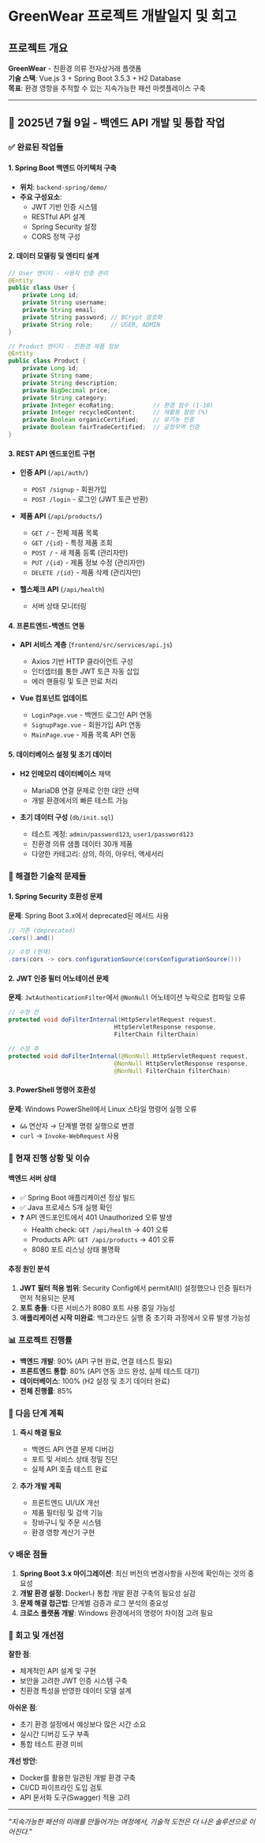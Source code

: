 # GreenWear 프로젝트 개발일지 및 회고

## 프로젝트 개요
**GreenWear** - 친환경 의류 전자상거래 플랫폼  
**기술 스택**: Vue.js 3 + Spring Boot 3.5.3 + H2 Database  
**목표**: 환경 영향을 추적할 수 있는 지속가능한 패션 마켓플레이스 구축

---

## 📅 2025년 7월 9일 - 백엔드 API 개발 및 통합 작업

### ✅ 완료된 작업들

#### 1. **Spring Boot 백엔드 아키텍처 구축**
- **위치**: `backend-spring/demo/`
- **주요 구성요소**:
  - JWT 기반 인증 시스템
  - RESTful API 설계
  - Spring Security 설정
  - CORS 정책 구성

#### 2. **데이터 모델링 및 엔티티 설계**
```java
// User 엔티티 - 사용자 인증 관리
@Entity
public class User {
    private Long id;
    private String username;
    private String email;
    private String password; // BCrypt 암호화
    private String role;     // USER, ADMIN
}

// Product 엔티티 - 친환경 제품 정보
@Entity  
public class Product {
    private Long id;
    private String name;
    private String description;
    private BigDecimal price;
    private String category;
    private Integer ecoRating;           // 환경 점수 (1-10)
    private Integer recycledContent;     // 재활용 함량 (%)
    private Boolean organicCertified;    // 유기농 인증
    private Boolean fairTradeCertified;  // 공정무역 인증
}
```

#### 3. **REST API 엔드포인트 구현**
- **인증 API** (`/api/auth/`)
  - `POST /signup` - 회원가입
  - `POST /login` - 로그인 (JWT 토큰 반환)
  
- **제품 API** (`/api/products/`)
  - `GET /` - 전체 제품 목록
  - `GET /{id}` - 특정 제품 조회
  - `POST /` - 새 제품 등록 (관리자만)
  - `PUT /{id}` - 제품 정보 수정 (관리자만)
  - `DELETE /{id}` - 제품 삭제 (관리자만)

- **헬스체크 API** (`/api/health`)
  - 서버 상태 모니터링

#### 4. **프론트엔드-백엔드 연동**
- **API 서비스 계층** (`frontend/src/services/api.js`)
  - Axios 기반 HTTP 클라이언트 구성
  - 인터셉터를 통한 JWT 토큰 자동 삽입
  - 에러 핸들링 및 토큰 만료 처리

- **Vue 컴포넌트 업데이트**
  - `LoginPage.vue` - 백엔드 로그인 API 연동
  - `SignupPage.vue` - 회원가입 API 연동  
  - `MainPage.vue` - 제품 목록 API 연동

#### 5. **데이터베이스 설정 및 초기 데이터**
- **H2 인메모리 데이터베이스** 채택
  - MariaDB 연결 문제로 인한 대안 선택
  - 개발 환경에서의 빠른 테스트 가능
  
- **초기 데이터 구성** (`db/init.sql`)
  - 테스트 계정: `admin/password123`, `user1/password123`
  - 친환경 의류 샘플 데이터 30개 제품
  - 다양한 카테고리: 상의, 하의, 아우터, 액세서리

### 🔧 해결한 기술적 문제들

#### 1. **Spring Security 호환성 문제**
**문제**: Spring Boot 3.x에서 deprecated된 메서드 사용
```java
// 기존 (deprecated)
.cors().and()

// 수정 (현재)
.cors(cors -> cors.configurationSource(corsConfigurationSource()))
```

#### 2. **JWT 인증 필터 어노테이션 문제**
**문제**: `JwtAuthenticationFilter`에서 `@NonNull` 어노테이션 누락으로 컴파일 오류
```java
// 수정 전
protected void doFilterInternal(HttpServletRequest request, 
                              HttpServletResponse response, 
                              FilterChain filterChain)

// 수정 후  
protected void doFilterInternal(@NonNull HttpServletRequest request, 
                              @NonNull HttpServletResponse response, 
                              @NonNull FilterChain filterChain)
```

#### 3. **PowerShell 명령어 호환성**
**문제**: Windows PowerShell에서 Linux 스타일 명령어 실행 오류
- `&&` 연산자 → 단계별 명령 실행으로 변경
- `curl` → `Invoke-WebRequest` 사용

### 🚧 현재 진행 상황 및 이슈

#### **백엔드 서버 상태**
- ✅ Spring Boot 애플리케이션 정상 빌드
- ✅ Java 프로세스 5개 실행 확인
- ❓ API 엔드포인트에서 401 Unauthorized 오류 발생
  - Health check: `GET /api/health` → 401 오류
  - Products API: `GET /api/products` → 401 오류
  - 8080 포트 리스닝 상태 불명확

#### **추정 원인 분석**
1. **JWT 필터 적용 범위**: Security Config에서 permitAll() 설정했으나 인증 필터가 먼저 적용되는 문제
2. **포트 충돌**: 다른 서비스가 8080 포트 사용 중일 가능성
3. **애플리케이션 시작 미완료**: 백그라운드 실행 중 초기화 과정에서 오류 발생 가능성

### 📊 프로젝트 진행률
- **백엔드 개발**: 90% (API 구현 완료, 연결 테스트 필요)
- **프론트엔드 통합**: 80% (API 연동 코드 완성, 실제 테스트 대기)
- **데이터베이스**: 100% (H2 설정 및 초기 데이터 완료)
- **전체 진행률**: 85%

### 🎯 다음 단계 계획
1. **즉시 해결 필요**
   - 백엔드 API 연결 문제 디버깅
   - 포트 및 서비스 상태 정밀 진단
   - 실제 API 호출 테스트 완료

2. **추가 개발 계획**
   - 프론트엔드 UI/UX 개선
   - 제품 필터링 및 검색 기능
   - 장바구니 및 주문 시스템
   - 환경 영향 계산기 구현

### 💡 배운 점들
1. **Spring Boot 3.x 마이그레이션**: 최신 버전의 변경사항을 사전에 확인하는 것의 중요성
2. **개발 환경 설정**: Docker나 통합 개발 환경 구축의 필요성 실감
3. **문제 해결 접근법**: 단계별 검증과 로그 분석의 중요성
4. **크로스 플랫폼 개발**: Windows 환경에서의 명령어 차이점 고려 필요

### 🔄 회고 및 개선점
**잘한 점**:
- 체계적인 API 설계 및 구현
- 보안을 고려한 JWT 인증 시스템 구축
- 친환경 특성을 반영한 데이터 모델 설계

**아쉬운 점**:
- 초기 환경 설정에서 예상보다 많은 시간 소요
- 실시간 디버깅 도구 부족
- 통합 테스트 환경 미비

**개선 방안**:
- Docker를 활용한 일관된 개발 환경 구축
- CI/CD 파이프라인 도입 검토
- API 문서화 도구(Swagger) 적용 고려

---

*"지속가능한 패션의 미래를 만들어가는 여정에서, 기술적 도전은 더 나은 솔루션으로 이어진다."* 
